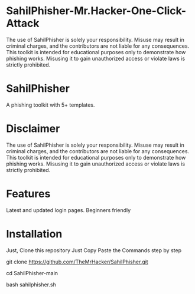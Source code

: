 # SahilPhisher-Mr.Hacker-One-Click-Attack
The use of SahilPhisher is solely your responsibility. Misuse may result in criminal charges, and the contributors are not liable for any consequences.  This toolkit is intended for educational purposes only to demonstrate how phishing works. Misusing it to gain unauthorized access or violate laws is strictly prohibited. 

# SahilPhisher
A phishing toolkit with 5+ templates.

# Disclaimer
The use of SahilPhisher is solely your responsibility. Misuse may result in criminal charges, and the contributors are not liable for any consequences. This toolkit is intended for educational purposes only to demonstrate how phishing works. Misusing it to gain unauthorized access or violate laws is strictly prohibited.

# Features
Latest and updated login pages.
Beginners friendly

# Installation
Just, Clone this repository Just Copy Paste the Commands step by step

git clone https://github.com/TheMrHacker/SahilPhisher.git


cd SahilPhisher-main


bash sahilphisher.sh
